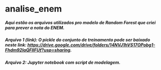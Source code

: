 # analise_enem
##### Aqui estão os arquivos utilizados pro modelo de Random Forest que criei para prever a nota do ENEM.
##### Arquivo 1 (link): O pickle do conjunto de treinamento pode ser baixado neste link: https://drive.google.com/drive/folders/14NVJ1hVS17OPobg1-Fhdm92laQFllFUf?usp=sharing.
##### Arquivo 2: Jupyter notebook com script de modelagem.
